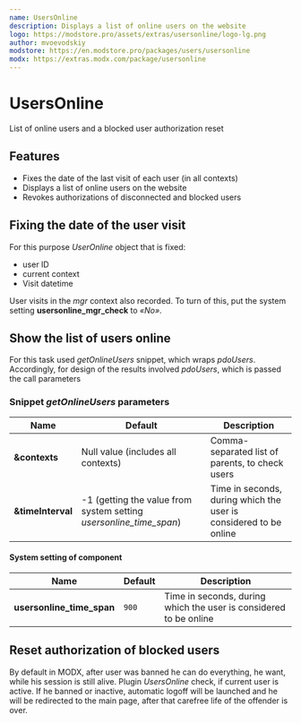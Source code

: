 ```yaml
---
name: UsersOnline
description: Displays a list of online users on the website
logo: https://modstore.pro/assets/extras/usersonline/logo-lg.png
author: mvoevodskiy
modstore: https://en.modstore.pro/packages/users/usersonline
modx: https://extras.modx.com/package/usersonline
---
```

# UsersOnline

List of online users and a blocked user authorization reset

## Features

- Fixes the date of the last visit of each user (in all contexts)
- Displays a list of online users on the website
- Revokes authorizations of disconnected and blocked users

## Fixing the date of the user visit

For this purpose *UserOnline* object that is fixed:

- user ID
- current context
- Visit datetime

User visits in the *mgr* context also recorded. To turn of this, put the system setting **usersonline_mgr_check** to *«No»*.

## Show the list of users online

For this task used *getOnlineUsers* snippet, which wraps *pdoUsers*. Accordingly, for design of the results involved *pdoUsers*, which is passed the call parameters

### Snippet *getOnlineUsers* parameters

| Name              | Default                                                            | Description                                                       |
|-------------------|--------------------------------------------------------------------|-------------------------------------------------------------------|
| **&contexts**     | Null value  (includes all contexts)                                | Comma-separated list of parents, to check users                   |
| **&timeInterval** | -1 (getting the value from system setting *usersonline_time_span*) | Time in seconds, during which the user is considered to be online |

#### System setting of component

| Name                      | Default | Description                                                       |
|---------------------------|---------|-------------------------------------------------------------------|
| **usersonline_time_span** | `900`   | Time in seconds, during which the user is considered to be online |

## Reset authorization of blocked users

By default in MODX, after user was banned he can do everything, he want, while his session is still alive.
Plugin *UsersOnline* check, if current user is active. If he banned or inactive, automatic logoff will be launched and he will be redirected to the main page, after that carefree life of the offender is over.
